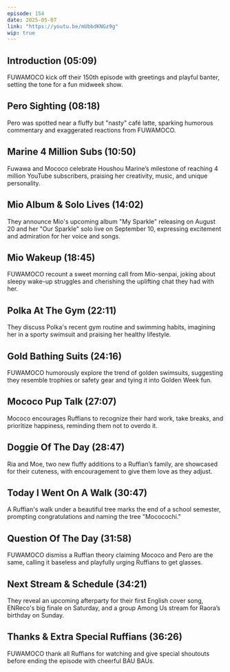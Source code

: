 ```yaml
---
episode: 154
date: 2025-05-07
link: "https://youtu.be/mUbbdKNGz9g"
wip: true
---
```


## Introduction (05:09)

FUWAMOCO kick off their 150th episode with greetings and playful banter, setting the tone for a fun midweek show.

## Pero Sighting (08:18)

Pero was spotted near a fluffy but "nasty" café latte, sparking humorous commentary and exaggerated reactions from FUWAMOCO.

## Marine 4 Million Subs (10:50)

Fuwawa and Mococo celebrate Houshou Marine’s milestone of reaching 4 million YouTube subscribers, praising her creativity, music, and unique personality.

## Mio Album & Solo Lives (14:02)

They announce Mio's upcoming album "My Sparkle" releasing on August 20 and her "Our Sparkle" solo live on September 10, expressing excitement and admiration for her voice and songs.

## Mio Wakeup (18:45)

FUWAMOCO recount a sweet morning call from Mio-senpai, joking about sleepy wake-up struggles and cherishing the uplifting chat they had with her.

## Polka At The Gym (22:11)

They discuss Polka's recent gym routine and swimming habits, imagining her in a sporty swimsuit and praising her healthy lifestyle.

## Gold Bathing Suits (24:16)

FUWAMOCO humorously explore the trend of golden swimsuits, suggesting they resemble trophies or safety gear and tying it into Golden Week fun.

## Mococo Pup Talk (27:07)

Mococo encourages Ruffians to recognize their hard work, take breaks, and prioritize happiness, reminding them not to overdo it.

## Doggie Of The Day (28:47)

Ria and Moe, two new fluffy additions to a Ruffian’s family, are showcased for their cuteness, with encouragement to give them love as they adjust.

## Today I Went On A Walk (30:47)

A Ruffian's walk under a beautiful tree marks the end of a school semester, prompting congratulations and naming the tree "Mococochi."

## Question Of The Day (31:58)

FUWAMOCO dismiss a Ruffian theory claiming Mococo and Pero are the same, calling it baseless and playfully urging Ruffians to get glasses.

## Next Stream & Schedule (34:21)

They reveal an upcoming afterparty for their first English cover song, ENReco's big finale on Saturday, and a group Among Us stream for Raora’s birthday on Sunday.

## Thanks & Extra Special Ruffians (36:26)

FUWAMOCO thank all Ruffians for watching and give special shoutouts before ending the episode with cheerful BAU BAUs.

